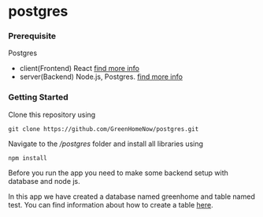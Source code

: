 # postgres
### Prerequisite 

  Postgres
   - client(Frontend) React [find more info](https://github.com/GreenHomeNow/postgres/blob/master/client/README.md)
   - server(Backend) Node.js, Postgres. [find more info]()


### Getting Started

Clone this repository using 
```
git clone https://github.com/GreenHomeNow/postgres.git
```

Navigate to the _/postgres_ folder and install all libraries using 

```
npm install 
```

Before you run the app you need to make some backend setup with database and node js. 

In this app we have created a database named greenhome and table named test. 
You can find information about how to create a table [here](https://github.com/GreenHomeNow/postgres/blob/master/server/db/databaseCommands.md).



